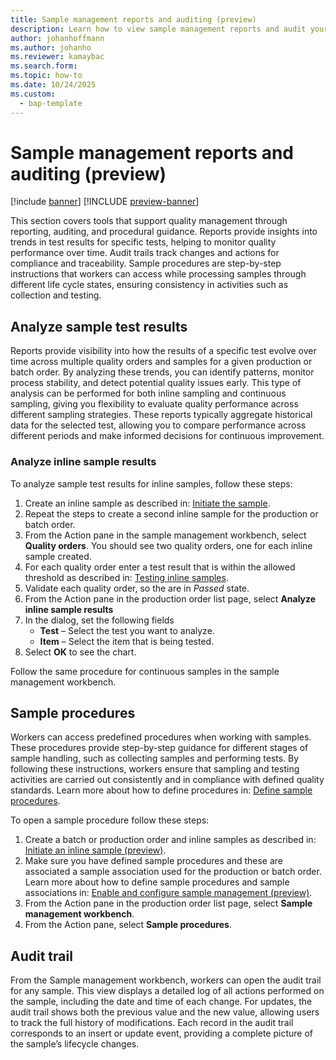 ```yaml
---
title: Sample management reports and auditing (preview)
description: Learn how to view sample management reports and audit your sample and sample-testing records.
author: johanhoffmann
ms.author: johanho
ms.reviewer: kamaybac
ms.search.form: 
ms.topic: how-to
ms.date: 10/24/2025
ms.custom: 
  - bap-template
---
```


# Sample management reports and auditing (preview)

[!include [banner](../../includes/banner.md)]
[!INCLUDE [preview-banner](~/../shared-content/shared/preview-includes/preview-banner.md)]
<!-- KFM: Preview until further notice -->

This section covers tools that support quality management through reporting, auditing, and procedural guidance. Reports provide insights into trends in test results for specific tests, helping to monitor quality performance over time. Audit trails track changes and actions for compliance and traceability. Sample procedures are step-by-step instructions that workers can access while processing samples through different life cycle states, ensuring consistency in activities such as collection and testing.

## Analyze sample test results

Reports provide visibility into how the results of a specific test evolve over time across multiple quality orders and samples for a given production or batch order. By analyzing these trends, you can identify patterns, monitor process stability, and detect potential quality issues early. This type of analysis can be performed for both inline sampling and continuous sampling, giving you flexibility to evaluate quality performance across different sampling strategies. These reports typically aggregate historical data for the selected test, allowing you to compare performance across different periods and make informed decisions for continuous improvement.

### Analyze inline sample results

To analyze sample test results for inline samples, follow these steps:

1. Create an inline sample as described in: [Initiate the sample](quality-sample-management-inline.md#initiate-the-sample).
1. Repeat the steps to create a second inline sample for the production or batch order.
1. From the Action pane in the sample management workbench, select **Quality orders**. You should see two quality orders, one for each inline sample created.
1. For each quality order enter a test result that is within the allowed threshold as described in: [Testing inline samples](quality-sample-management-use.md#testing-inline-samples).
1. Validate each quality order, so the are in *Passed* state.
1. From the Action pane in the production order list page, select **Analyze inline sample results**
1. In the dialog, set the following fields
    - **Test** – Select the test you want to analyze.
    - **Item** – Select the item that is being tested.
1. Select **OK** to see the chart.
  
Follow the same procedure for continuous samples in the sample management workbench.

## Sample procedures

Workers can access predefined procedures when working with samples. These procedures provide step-by-step guidance for different stages of sample handling, such as collecting samples and performing tests. By following these instructions, workers ensure that sampling and testing activities are carried out consistently and in compliance with defined quality standards. Learn more about how to define procedures in: [Define sample procedures](quality-sample-management-admin.md#define-sample-procedures).

To open a sample procedure follow these steps:

1. Create a batch or production order and inline samples as described in: [Initiate an inline sample (preview)](quality-sample-management-inline.md).
1. Make sure you have defined sample procedures and these are associated a sample association used for the production or batch order. Learn more about how to define sample procedures and sample associations in: [Enable and configure sample management (preview)](quality-sample-management-admin.md).
1. From the Action pane in the production order list page, select **Sample management workbench**.
1. From the Action pane, select **Sample procedures**.

## Audit trail

From the Sample management workbench, workers can open the audit trail for any sample. This view displays a detailed log of all actions performed on the sample, including the date and time of each change. For updates, the audit trail shows both the previous value and the new value, allowing users to track the full history of modifications. Each record in the audit trail corresponds to an insert or update event, providing a complete picture of the sample’s lifecycle changes.
